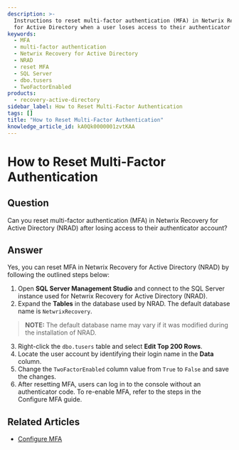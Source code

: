 ```yaml
---
description: >-
  Instructions to reset multi-factor authentication (MFA) in Netwrix Recovery
  for Active Directory when a user loses access to their authenticator account.
keywords:
  - MFA
  - multi-factor authentication
  - Netwrix Recovery for Active Directory
  - NRAD
  - reset MFA
  - SQL Server
  - dbo.tusers
  - TwoFactorEnabled
products:
  - recovery-active-directory
sidebar_label: How to Reset Multi-Factor Authentication
tags: []
title: "How to Reset Multi-Factor Authentication"
knowledge_article_id: kA0Qk0000001zvtKAA
---
```


# How to Reset Multi-Factor Authentication

## Question

Can you reset multi-factor authentication (MFA) in Netwrix Recovery for Active Directory (NRAD) after losing access to their authenticator account?

## Answer

Yes, you can reset MFA in Netwrix Recovery for Active Directory (NRAD) by following the outlined steps below:

1. Open **SQL Server Management Studio** and connect to the SQL Server instance used for Netwrix Recovery for Active Directory (NRAD).
2. Expand the **Tables** in the database used by NRAD. The default database name is `NetwrixRecovery`.

> **NOTE:** The default database name may vary if it was modified during the installation of NRAD.

3. Right-click the `dbo.tusers` table and select **Edit Top 200 Rows**.
4. Locate the user account by identifying their login name in the **Data** column.
5. Change the `TwoFactorEnabled` column value from `True` to `False` and save the changes.
6. After resetting MFA, users can log in to the console without an authenticator code. To re-enable MFA, refer to the steps in the Configure MFA guide.

## Related Articles

- [Configure MFA](https://docs.netwrix.com/docs/kb/recoveryad/how-to-reset-multi-factor-authentication)
